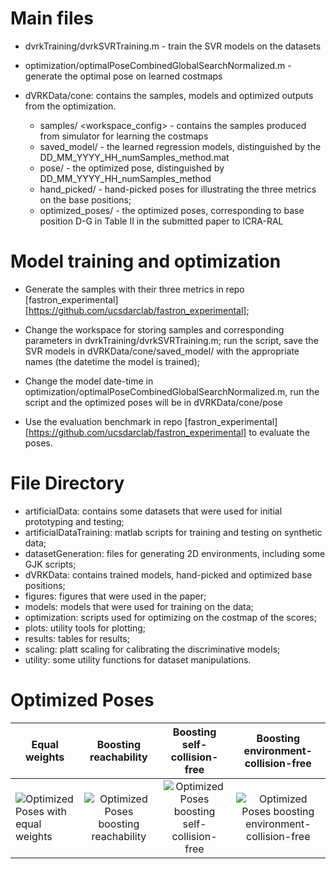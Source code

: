 # Main files

- dvrkTraining/dvrkSVRTraining.m - train the SVR models on the datasets
- optimization/optimalPoseCombinedGlobalSearchNormalized.m - generate the optimal pose on learned costmaps

- dVRKData/cone: contains the samples, models and optimized outputs from the optimization. 
  - samples/ <workspace_config> - contains the samples produced from simulator for learning the costmaps
  - saved_model/ - the learned regression models, distinguished by the DD_MM_YYYY_HH_numSamples_method.mat
  - pose/ - the optimized pose,  distinguished by DD_MM_YYYY_HH_numSamples_method 
  - hand_picked/ - hand-picked poses for illustrating the three metrics on the base positions;
  - optimized_poses/ -  the optimized poses, corresponding to base position D-G in Table II in the submitted paper to ICRA-RAL



# Model training and optimization

- Generate the samples with their three metrics in repo [fastron_experimental][https://github.com/ucsdarclab/fastron_experimental]; 

- Change the workspace for storing samples and corresponding parameters in dvrkTraining/dvrkSVRTraining.m; run the script, save the SVR models in dVRKData/cone/saved_model/ with the appropriate names (the datetime the model is trained);

- Change the model date-time in optimization/optimalPoseCombinedGlobalSearchNormalized.m, run the script and the optimized poses will be in dVRKData/cone/pose

- Use the evaluation benchmark in repo [fastron_experimental][https://github.com/ucsdarclab/fastron_experimental] to evaluate the poses. 

  

# File Directory

- artificialData: contains some datasets that were used for initial prototyping and testing;
- artificialDataTraining: matlab scripts for training and testing on synthetic data;
- datasetGeneration: files for generating 2D environments, including some GJK scripts;
- dVRKData: contains trained models, hand-picked and optimized base positions;
- figures: figures that were used in the paper;
- models: models that were used for training on the data;
- optimization: scripts used for optimizing on the costmap of the scores;
- plots: utility tools for plotting;
- results: tables for results; 
- scaling: platt scaling for calibrating the discriminative models;
- utility: some utility functions for dataset manipulations.



# Optimized Poses

| Equal weights                                                |                    Boosting reachability                     |                 Boosting self-collision-free                 |             Boosting environment-collision-free              |
| ------------------------------------------------------------ | :----------------------------------------------------------: | :----------------------------------------------------------: | :----------------------------------------------------------: |
| ![Optimized Poses with equal weights](https://github.com/jamesdi1993/fastron-confidence-score/tree/master/figures/final_poses/optimized_1_1_1.jpg?raw=true) | ![Optimized Poses boosting reachability](https://github.com/jamesdi1993/fastron-confidence-score/tree/master/figures/final_poses/optimized_5_1_1.jpg?raw=true) | ![Optimized Poses boosting self-collision-free](https://github.com/jamesdi1993/fastron-confidence-score/tree/master/figures/final_poses/optimized_1_5_1.jpg?raw=true) | ![Optimized Poses boosting environment-collision-free](https://github.com/jamesdi1993/fastron-confidence-score/tree/master/figures/final_poses/optimized_1_1_5.jpg?raw=true) |





